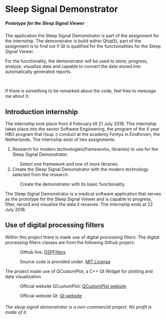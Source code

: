 <h1>Sleep Signal Demonstrator</h1>
<h5>Prototype for the Sleep Signal Viewer</h5>

<p>The application the Sleep Signal Demonstrator is part of the assignment for the internship. The demonstrator is build within Qt(qt5), part of the assignment is to find out if Qt is qualified for the functionalities for the Sleep Signal Viewer.</p>
<p>For the functionality, the demonstrator will be used to store, progress, analyze, visualize data and capable to convert the data stored into automatically generated reports.</p>
<br/><p>If there is something to be remarked about the code, feel free to message me about it.</p>

<h2>Introduction internship</h2>
<p>The internship took place from 4 February till 21 July 2018. This internship takes place into the sector Software Engineering, the program of the 4 year HBO program that I(sup :) conduct at the academy Fontys in Eindhoven, the Netherlands. The internship exist of two assignments: </p>
<ol>
  <li>Research for modern technologies(frameworks, libraries) to use for the Sleep Signal Demonstrator. </li>
  <ul>Select one framework and one of more libraries.</ul>
  <li>Create the Sleep Signal Demonstrator with the modern technology selected from the research.</li>
  <ul>Create the demonstrator with its basic functionality.</ul>
</ol>
<p>The Sleep Signal Demonstrator is a medical software application that serves as the prototype for the Sleep Signal Viewer and is capable to progress, filter, record and visualize the data it receives. The internship ends at 22 July 2018. </p>

<h2>Use of digital processing filters</h2>
<p>Within this project there is made use of digital processing filters. The digital processing filters classes are from the following Github project:</p>
<ol>
  <ul>Github link: <A HREF="https://github.com/vinniefalco/DSPFiltersDemo/tree/master/DSPFilters">DSPFilters</A></ul>
  <ul>Source code is provided under: <A HREF="https://opensource.org/licenses/mit-license.php">MIT License</A></ul>
</ol>
<p>The project made use of QCustomPlot, a C++ Qt Widget for plotting and data visualization.</p>
<ol>
  <ul>Official website QCustomPlot: <A HREF="www.qcustomplot.com/">QCustomPlot website</A></ul>
  <ul>Official website Qt: <A HREF="https://www.qt.io/">Qt website</A></ul>
</ol>

<h6>The sleep signal demonstrator is a non-commercial project. No profit is made of it.</h6>

